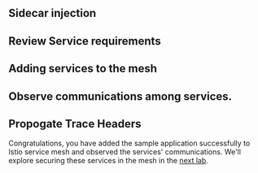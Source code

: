 
## Sidecar injection

## Review Service requirements

## Adding services to the mesh

## Observe communications among services.

## Propogate Trace Headers

Congratulations, you have added the sample application successfully to Istio service mesh and observed the services' communications. We'll explore securing these services in the mesh in the [next lab](./04-secure-services-with-istio.md).



